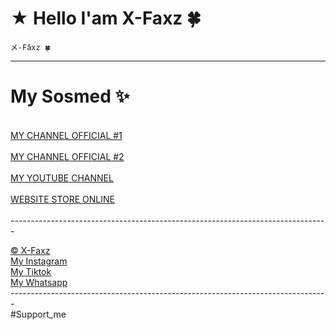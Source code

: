 # ★ Hello I'am X-Faxz 🍀

```
メ-Fâxz 🍀
```
-------------------------------------------------------------------------------

# My Sosmed ✨
<br>
<a href="https://whatsapp.com/channel/0029VadfaUY2v1IsC78Cqa2z">MY CHANNEL OFFICIAL #1</a><br><br>
<a href="https://whatsapp.com/channel/0029Vamo6AZ002TD5ECrqv1N">MY CHANNEL OFFICIAL #2</a><br><br>
<a href="https://www.youtube.com/@faxz.attacker">MY YOUTUBE CHANNEL</a><br><br>
<a href="https://x-faxz.github.io/X-WebsiteStoreFaxz">WEBSITE STORE ONLINE</a><br><br>-------------------------------------------------------------------------------<br>

<a href="https://github.com/X-Faxz">© X-Faxz</a><br>
<a href="https://instagram.com/@abcdefaxz4you">My Instagram</a><br>
<a href="https://tiktok.com/@faxz4you_real">My Tiktok</a><br>
<a href="https://wa.me/6282311435959?text=*X-Faxz*">My Whatsapp</a>
<br>-------------------------------------------------------------------------------<br>
#Support_me
